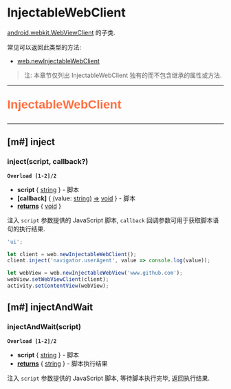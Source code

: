 # InjectableWebClient

[android.webkit.WebViewClient](https://developer.android.com/reference/android/webkit/WebViewClient) 的子类.

常见可以返回此类型的方法:

- [web.newInjectableWebClient](web#m-newinjectablewebclient)

> 注: 本章节仅列出 InjectableWebClient 独有的而不包含继承的属性或方法.

---

<p style="font: bold 2em sans-serif; color: #FF7043">InjectableWebClient</p>

---

## [m#] inject

### inject(script, callback?)

**`Overload [1-2]/2`**

- **script** { [string](dataTypes#string) } - 脚本
- **[callback]** { [(](dataTypes#function)value: [string](dataTypes#string)[)](dataTypes#function) [=>](dataTypes#function) [void](dataTypes#void) } - 脚本
- <ins>**returns**</ins> { [void](dataTypes#void) }

注入 `script` 参数提供的 JavaScript 脚本, `callback` 回调参数可用于获取脚本语句的执行结果.

```js
'ui';

let client = web.newInjectableWebClient();
client.inject('navigator.userAgent', value => console.log(value));

let webView = web.newInjectableWebView('www.github.com');
webView.setWebViewClient(client);
activity.setContentView(webView);
```

## [m#] injectAndWait

### injectAndWait(script)

**`Overload [1-2]/2`**

- **script** { [string](dataTypes#string) } - 脚本
- <ins>**returns**</ins> { [string](dataTypes#string) } - 脚本执行结果

注入 `script` 参数提供的 JavaScript 脚本, 等待脚本执行完毕, 返回执行结果.